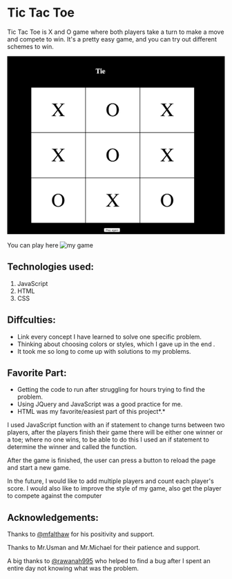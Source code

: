 # Tic Tac Toe


Tic Tac Toe is X and O game where both players take a turn to make a move and compete to win. It's a pretty easy game, and you can try out different schemes to win.


![Game Board](sc.png)

You can play here ![my game](https://hessaaqeel.github.io/project1_TicTacToe/firstpg)

 ## Technologies used: 
 1. JavaScript 
 2. HTML 
 3. CSS 



## Diffculties: 
-  Link every concept I have learned to solve one specific problem.
-  Thinking about choosing colors or styles, which I gave up in the end *.*
-  It took me so long to come up with solutions to my problems.


## Favorite Part: 
- Getting the code to run after struggling for hours trying to find the problem.
- Using JQuery and JavaScript was a good practice for me. 
- HTML was my favorite/easiest part of this project*.*


I used  JavaScript function with an if statement to change turns between two players, after the players finish their game there will be either one winner or a toe; where no one wins, to be able to do this I used an if statement to determine the winner and called the function. 

After the game is finished, the user can press a button to reload the page and start a new game. 

 In the future, I would like to add multiple players and count each player's score. I would also like to improve the style of my game, also get the player to compete against the computer  


## Acknowledgements: 

Thanks to [@mfalthaw](https://github.com/mfalthaw) for his positivity and support.

Thanks to Mr.Usman and Mr.Michael for their patience and support.

A big thanks to [@rawanah995](https://github.com/rawanah995) who helped to find a bug after I spent an entire day not knowing what was the problem. 


